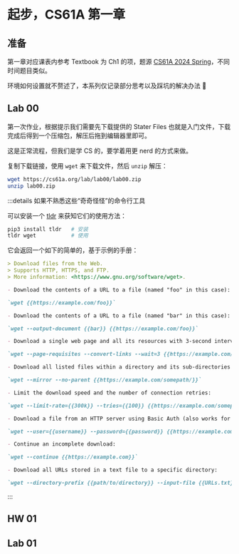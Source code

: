 # 起步，CS61A 第一章

## 准备

第一章对应课表内参考 Textbook 为 Ch1 的项，题源 [CS61A 2024 Spring](https://cs61a.org/)，不同时间题目类似。

环境如何设置就不赘述了，本系列仅记录部分思考以及踩坑的解决办法 🙏

## Lab 00

第一次作业，根据提示我们需要先下载提供的 Stater Files 也就是入门文件，下载完成后得到一个压缩包，解压后拖到编辑器里即可。

这是正常流程，但我们是学 CS 的，要学着用更 nerd 的方式来做。

复制下载链接，使用 `wget` 来下载文件，然后 `unzip` 解压：

```sh
wget https://cs61a.org/lab/lab00/lab00.zip
unzip lab00.zip
```

:::details 如果不熟悉这些“奇奇怪怪”的命令行工具

可以安装一个 [tldr](https://github.com/tldr-pages/tldr?tab=readme-ov-file#how-do-i-use-it) 来获知它们的使用方法：

```sh
pip3 install tldr   # 安装
tldr wget           # 使用
```

它会返回一个如下的简单的，基于示例的手册：

```md
> Download files from the Web.
> Supports HTTP, HTTPS, and FTP.
> More information: <https://www.gnu.org/software/wget>.

- Download the contents of a URL to a file (named "foo" in this case):

`wget {{https://example.com/foo}}`

- Download the contents of a URL to a file (named "bar" in this case):

`wget --output-document {{bar}} {{https://example.com/foo}}`

- Download a single web page and all its resources with 3-second intervals between requests (scripts, stylesheets, images, etc.):

`wget --page-requisites --convert-links --wait=3 {{https://example.com/somepage.html}}`

- Download all listed files within a directory and its sub-directories (does not download embedded page elements):

`wget --mirror --no-parent {{https://example.com/somepath/}}`

- Limit the download speed and the number of connection retries:

`wget --limit-rate={{300k}} --tries={{100}} {{https://example.com/somepath/}}`

- Download a file from an HTTP server using Basic Auth (also works for FTP):

`wget --user={{username}} --password={{password}} {{https://example.com}}`

- Continue an incomplete download:

`wget --continue {{https://example.com}}`

- Download all URLs stored in a text file to a specific directory:

`wget --directory-prefix {{path/to/directory}} --input-file {{URLs.txt}}`
```

:::

## HW 01

## Lab 01
